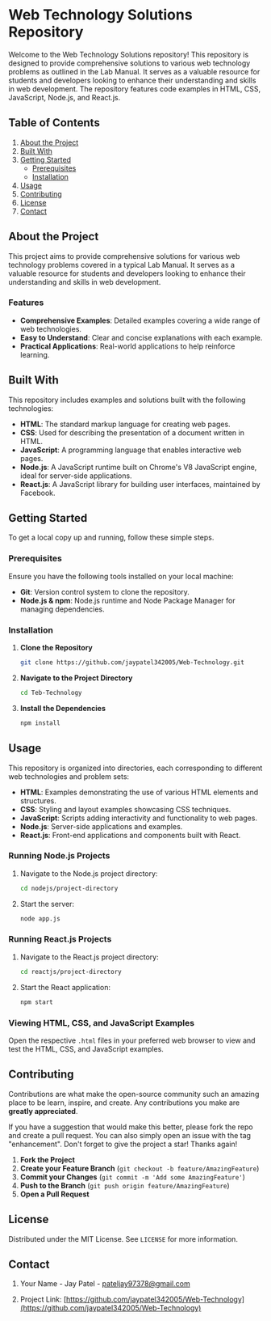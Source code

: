 
# Web Technology Solutions Repository

Welcome to the Web Technology Solutions repository! This repository is designed to provide comprehensive solutions to various web technology problems as outlined in the Lab Manual. It serves as a valuable resource for students and developers looking to enhance their understanding and skills in web development. The repository features code examples in HTML, CSS, JavaScript, Node.js, and React.js.

## Table of Contents

1. [About the Project](#about-the-project)
2. [Built With](#built-with)
3. [Getting Started](#getting-started)
    - [Prerequisites](#prerequisites)
    - [Installation](#installation)
4. [Usage](#usage)
5. [Contributing](#contributing)
6. [License](#license)
7. [Contact](#contact)


## About the Project

This project aims to provide comprehensive solutions for various web technology problems covered in a typical Lab Manual. It serves as a valuable resource for students and developers looking to enhance their understanding and skills in web development.

### Features

- **Comprehensive Examples**: Detailed examples covering a wide range of web technologies.
- **Easy to Understand**: Clear and concise explanations with each example.
- **Practical Applications**: Real-world applications to help reinforce learning.

## Built With

This repository includes examples and solutions built with the following technologies:

- **HTML**: The standard markup language for creating web pages.
- **CSS**: Used for describing the presentation of a document written in HTML.
- **JavaScript**: A programming language that enables interactive web pages.
- **Node.js**: A JavaScript runtime built on Chrome's V8 JavaScript engine, ideal for server-side applications.
- **React.js**: A JavaScript library for building user interfaces, maintained by Facebook.

## Getting Started

To get a local copy up and running, follow these simple steps.

### Prerequisites

Ensure you have the following tools installed on your local machine:

- **Git**: Version control system to clone the repository.
- **Node.js & npm**: Node.js runtime and Node Package Manager for managing dependencies.

### Installation

1. **Clone the Repository**

   ```sh
   git clone https://github.com/jaypatel342005/Web-Technology.git
   ```

2. **Navigate to the Project Directory**

   ```sh
   cd Teb-Technology
   ```

3. **Install the Dependencies**

   ```sh
   npm install
   ```

## Usage

This repository is organized into directories, each corresponding to different web technologies and problem sets:

- **HTML**: Examples demonstrating the use of various HTML elements and structures.
- **CSS**: Styling and layout examples showcasing CSS techniques.
- **JavaScript**: Scripts adding interactivity and functionality to web pages.
- **Node.js**: Server-side applications and examples.
- **React.js**: Front-end applications and components built with React.

### Running Node.js Projects

1. Navigate to the Node.js project directory:

   ```sh
   cd nodejs/project-directory
   ```

2. Start the server:

   ```sh
   node app.js
   ```

### Running React.js Projects

1. Navigate to the React.js project directory:

   ```sh
   cd reactjs/project-directory
   ```

2. Start the React application:

   ```sh
   npm start
   ```

### Viewing HTML, CSS, and JavaScript Examples

Open the respective `.html` files in your preferred web browser to view and test the HTML, CSS, and JavaScript examples.


## Contributing

Contributions are what make the open-source community such an amazing place to be learn, inspire, and create. Any contributions you make are **greatly appreciated**.

If you have a suggestion that would make this better, please fork the repo and create a pull request. You can also simply open an issue with the tag "enhancement". Don't forget to give the project a star! Thanks again!

1. **Fork the Project**
2. **Create your Feature Branch** (`git checkout -b feature/AmazingFeature`)
3. **Commit your Changes** (`git commit -m 'Add some AmazingFeature'`)
4. **Push to the Branch** (`git push origin feature/AmazingFeature`)
5. **Open a Pull Request**

## License

Distributed under the MIT License. See `LICENSE` for more information.

## Contact

1. Your Name - Jay Patel - pateljay97378@gmail.com 

2. Project Link: [https://github.com/jaypatel342005/Web-Technology](https://github.com/jaypatel342005/Web-Technology)

